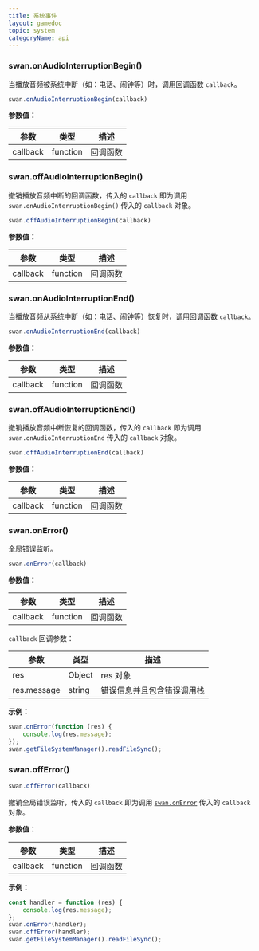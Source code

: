 ```yaml
---
title: 系统事件
layout: gamedoc
topic: system
categoryName: api
---
```



### swan.onAudioInterruptionBegin()

当播放音频被系统中断（如：电话、闹钟等）时，调用回调函数 `callback`。

```js
swan.onAudioInterruptionBegin(callback)
```

**参数值：**

|参数|类型|描述|
|-|-|-|
|callback|function|回调函数|


### swan.offAudioInterruptionBegin()

撤销播放音频中断的回调函数，传入的 `callback` 即为调用 `swan.onAudioInterruptionBegin()` 传入的 `callback` 对象。

```js
swan.offAudioInterruptionBegin(callback)
```

**参数值：**

|参数|类型|描述|
|-|-|-|
|callback|function|回调函数|


### swan.onAudioInterruptionEnd()

当播放音频从系统中断（如：电话、闹钟等）恢复时，调用回调函数 `callback`。

```js
swan.onAudioInterruptionEnd(callback)
```

**参数值：**

|参数|类型|描述|
|-|-|-|
|callback|function|回调函数|


### swan.offAudioInterruptionEnd()

撤销播放音频中断恢复的回调函数，传入的 `callback` 即为调用 `swan.onAudioInterruptionEnd` 传入的 `callback` 对象。

```js
swan.offAudioInterruptionEnd(callback)
```

**参数值：**

|参数|类型|描述|
|-|-|-|
|callback|function|回调函数|



### swan.onError()

全局错误监听。

```js
swan.onError(callback)
```

**参数值：**

|参数|类型|描述|
|-|-|-|
|callback|function|回调函数|

`callback` 回调参数：

|参数|类型|描述|
|-|-|-|
|res|Object|res 对象|
|res.message|string|错误信息并且包含错误调用栈|

**示例：**

```js
swan.onError(function (res) {
    console.log(res.message);
});
swan.getFileSystemManager().readFileSync();
```


### swan.offError()

```js
swan.offError(callback)
```

撤销全局错误监听，传入的 `callback` 即为调用 [`swan.onError`](#swan-onError) 传入的 `callback` 对象。

**参数值：**

|参数|类型|描述|
|-|-|-|
|callback|function|回调函数|

**示例：**

```js
const handler = function (res) {
    console.log(res.message);
};
swan.onError(handler);
swan.offError(handler);
swan.getFileSystemManager().readFileSync();
```
